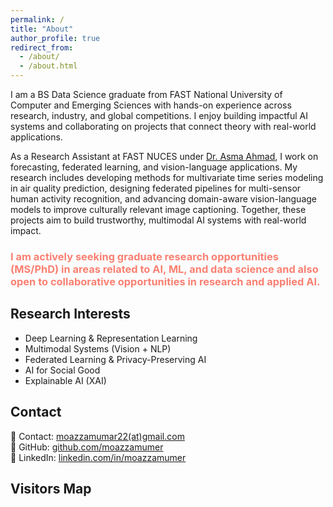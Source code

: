 ```yaml
---
permalink: /
title: "About"
author_profile: true
redirect_from: 
  - /about/
  - /about.html
---
```


I am a BS Data Science graduate from FAST National University of Computer and Emerging Sciences with hands-on experience across research, industry, and global competitions. I enjoy building impactful AI systems and collaborating on projects that connect theory with real-world applications.

As a Research Assistant at FAST NUCES under [Dr. Asma Ahmad](https://lhr.nu.edu.pk/fsc/facultyProfile/4335), I work on forecasting, federated learning, and vision-language applications. My research includes developing methods for multivariate time series modeling in air quality prediction, designing federated pipelines for multi-sensor human activity recognition, and advancing domain-aware vision-language models to improve culturally relevant image captioning. Together, these projects aim to build trustworthy, multimodal AI systems with real-world impact.

### <span style="color: salmon;">I am actively seeking graduate research opportunities (MS/PhD) in areas related to AI, ML, and data science and also open to collaborative opportunities in research and applied AI.</span>

## Research Interests  
- Deep Learning & Representation Learning
- Multimodal Systems (Vision + NLP)
- Federated Learning & Privacy-Preserving AI  
- AI for Social Good
- Explainable AI (XAI)

## Contact
📩 Contact: [moazzamumar22(at)gmail.com](mailto:moazzamumar22@gmail.com)  
🔗 GitHub: [github.com/moazzamumer](https://github.com/moazzamumer)  
🔗 LinkedIn: [linkedin.com/in/moazzamumer](https://linkedin.com/in/moazzamumer)  


## Visitors Map
<div align="center">
<script type="text/javascript" id="mapmyvisitors" src="//mapmyvisitors.com/map.js?d=TrfiZGhX-soc8LX-v4qYGTZR3BDsRhHDZgglV-8vzC0&cl=ffffff&w=a"></script>
</div>
